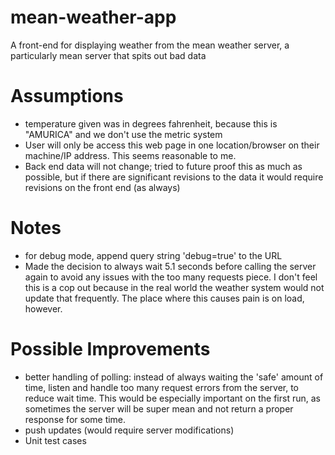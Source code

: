 mean-weather-app
================

A front-end for displaying weather from the mean weather server, a particularly mean server that spits out bad data


Assumptions
================
- temperature given was in degrees fahrenheit, because this is "AMURICA" and we don't use the metric system
- User will only be access this web page in one location/browser on their machine/IP address. This seems reasonable to me.
- Back end data will not change; tried to future proof this as much as possible, but if there are significant revisions to the data it would require revisions on the front end (as always)

Notes
================
- for debug mode, append query string 'debug=true' to the URL
- Made the decision to always wait 5.1 seconds before calling the server again to avoid any issues with the too many requests piece. I don't feel this is a cop out because in the real world the weather system would not update that frequently. The place where this causes pain is on load, however.

Possible Improvements
================
- better handling of polling: instead of always waiting the 'safe' amount of time, listen and handle too many request errors from the server, to reduce wait time. This would be especially important on the first run, as sometimes the server will be super mean and not return a proper response for some time.
- push updates (would require server modifications)
- Unit test cases
